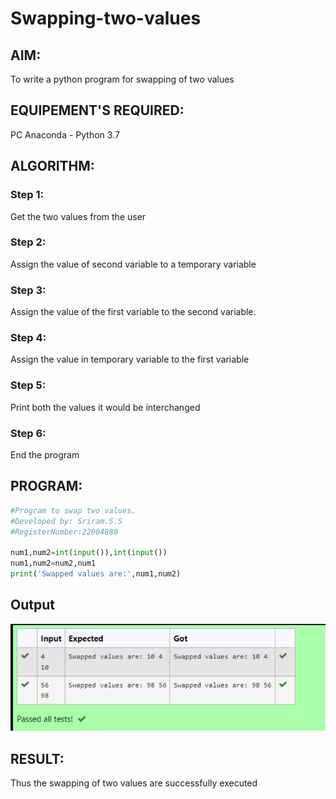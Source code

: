 # Swapping-two-values
## AIM:
To write a python program for swapping of two values
## EQUIPEMENT'S REQUIRED: 
PC
Anaconda - Python 3.7
## ALGORITHM: 
### Step 1:
Get the two values from the user
### Step 2: 
Assign the value of second variable to a temporary variable 
### Step 3: 
Assign the value of the first variable to the second variable.
### Step 4:  
Assign the value in temporary variable to the first variable
### Step 5: 
Print both the values it would be interchanged
### Step 6: 
End the program
## PROGRAM:
```python
#Program to swap two values.
#Developed by: Sriram.S.S
#RegisterNumber:22004880

num1,num2=int(input()),int(input())
num1,num2=num2,num1
print('Swapped values are:',num1,num2)
```
## Output
![output](g.png)



## RESULT:
Thus the swapping of two values are successfully executed



